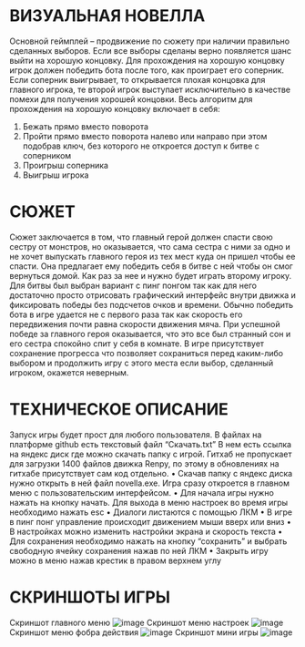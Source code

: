 # ВИЗУАЛЬНАЯ НОВЕЛЛА
Основной геймплей – продвижение по сюжету при наличии правильно сделанных выборов. Если все выборы сделаны верно появляется шанс выйти на хорошую концовку. Для прохождения на хорошую концовку игрок должен победить бота после того, как проиграет его соперник. Если соперник выигрывает, то открывается плохая концовка для главного игрока, те второй игрок выступает исключительно в качестве помехи для получения хорошей концовки. Весь алгоритм для прохождения на хорошую концовку включает в себя:
1)	Бежать прямо вместо поворота
2)	Пройти прямо вместо поворота налево или направо при этом подобрав ключ, без которого не откроется доступ к битве с соперником
3)	Проигрыш соперника
4)	Выигрыш игрока
# СЮЖЕТ
Сюжет заключается в том, что главный герой должен спасти свою сестру от монстров, но оказывается, что сама сестра с ними за одно и не хочет выпускать главного героя из тех мест куда он пришел чтобы ее спасти. Она предлагает ему победить себя в битве с ней чтобы он смог вернуться домой. Как раз за нее и нужно будет играть второму игроку. Для битвы был выбран вариант с пинг понгом так как для него достаточно просто отрисовать графический интерфейс внутри движка и фиксировать победы без подсчетов очков и времени. Обычно победить бота в игре удается не с первого раза так как скорость его передвижения почти равна скорости движения мяча. При успешной победе за главного героя оказывается, что это все был странный сон и его сестра спокойно спит у себя в комнате.
В игре присутствует сохранение прогресса что позволяет сохраниться перед каким-либо выбором и продолжить игру с этого места если выбор, сделанный игроком, окажется неверным.
# ТЕХНИЧЕСКОЕ ОПИСАНИЕ
Запуск игры будет прост для любого пользователя. В файлах на платформе github есть текстовый файл “Скачать.txt” В нем есть ссылка на яндекс диск где можно скачать папку с игрой. Гитхаб не пропускает для загрузки 1400 файлов движка Renpy, по этому в обновлениях на гитхабе присутствует сам код отдельно.
•	Скачав папку с яндекс диска нужно открыть в ней файл novella.exe. Игра сразу откроется в главном меню с пользовательским интерфейсом.
•	 Для начала игры нужно нажать на кнопку начать. Для выхода в меню настроек во время игры необходимо нажать esc
•	Диалоги листаются с помощью ЛКМ
•	В игре в пинг понг управление происходит движением мыши вверх или вниз
•	В настройках можно изменить настройки экрана и скорость текста
•	Для сохранения необходимо нажать на кнопку “сохранить” и выбрать свободную ячейку сохранения нажав по ней ЛКМ
•	Закрыть игру можно в меню нажав крестик в правом верхнем углу
# СКРИНШОТЫ ИГРЫ
Скриншот главного меню
![image](https://github.com/kr3ta/novella-aaan/assets/169206146/72d54c1d-ab4d-4cd7-8c7e-4c9f3f99ea22)
Скриншот меню настроек
![image](https://github.com/kr3ta/novella-aaan/assets/169206146/80b72595-0778-43ae-9cbe-d9d525f21284)
Скриншот меню фобра действия
![image](https://github.com/kr3ta/novella-aaan/assets/169206146/0be8518e-35da-43ef-bd00-77b611777c52)
Скриншот мини игры
![image](https://github.com/kr3ta/novella-aaan/assets/169206146/76c50bfe-27bf-410a-bc6b-95fee5a33259)





